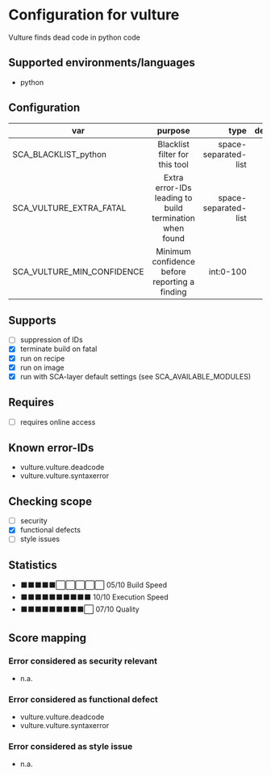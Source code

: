 # Configuration for vulture

Vulture finds dead code in python code

## Supported environments/languages

* python

## Configuration

| var | purpose | type | default |
| ------------- |:-------------:| -----:| -----:
| SCA_BLACKLIST_python | Blacklist filter for this tool | space-separated-list | ""
| SCA_VULTURE_EXTRA_FATAL | Extra error-IDs leading to build termination when found | space-separated-list | ""
| SCA_VULTURE_MIN_CONFIDENCE | Minimum confidence before reporting a finding | int:0-100 | "80"

## Supports

* [ ] suppression of IDs
* [x] terminate build on fatal
* [x] run on recipe
* [x] run on image
* [x] run with SCA-layer default settings (see SCA_AVAILABLE_MODULES)

## Requires

* [ ] requires online access

## Known error-IDs

* vulture.vulture.deadcode
* vulture.vulture.syntaxerror

## Checking scope

* [ ] security
* [x] functional defects
* [ ] style issues

## Statistics

* ⬛⬛⬛⬛⬛⬜⬜⬜⬜⬜ 05/10 Build Speed
* ⬛⬛⬛⬛⬛⬛⬛⬛⬛⬛ 10/10 Execution Speed
* ⬛⬛⬛⬛⬛⬛⬛⬛⬛⬜ 07/10 Quality

## Score mapping

### Error considered as security relevant

* n.a.

### Error considered as functional defect

* vulture.vulture.deadcode
* vulture.vulture.syntaxerror

### Error considered as style issue

* n.a.
